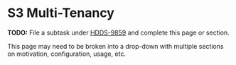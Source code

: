 # S3 Multi-Tenancy

**TODO:** File a subtask under [HDDS-9859](https://issues.apache.org/jira/browse/HDDS-9859) and complete this page or section.

This page may need to be broken into a drop-down with multiple sections on motivation, configuration, usage, etc.
